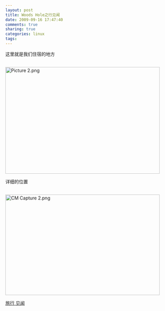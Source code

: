```yaml
---
layout: post
title: Woods Hole之行见闻
date: 2009-09-16 17:47:40
comments: true
sharing: true
categories: linux
tags: 
---
```


<p>这里就是我们住宿的地方</p>
<p><br />
<img src="http://blog.cnpc.ac.cn/Blogs/image.axd?picture=Picture 2.png" width="480" height="332" alt="Picture 2.png" /></p>
<p>详细的位置</p>
<p><br />
<img src="http://blog.cnpc.ac.cn/Blogs/image.axd?picture=CM Capture 2.png" width="480" height="313" alt="CM Capture 2.png" /></p>

<div class="posttagsblock"><a href="http://technorati.com/tag/%E6%97%85%E8%A1%8C%20%E8%A7%81%E9%97%BB" rel="tag">旅行 见闻</a></div>